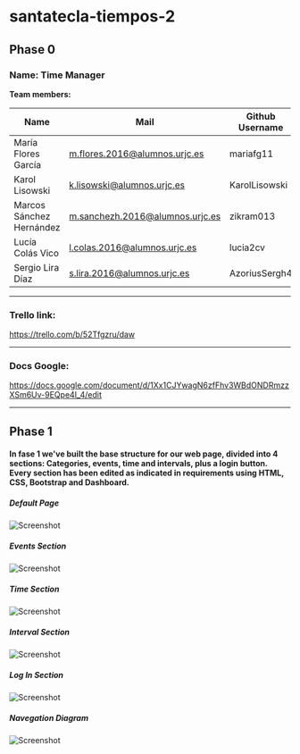 # santatecla-tiempos-2

## Phase 0

### Name: Time Manager

**Team members:**

| Name | Mail | Github Username |
| ---- | ---- | --------------- |
| María Flores García | m.flores.2016@alumnos.urjc.es | mariafg11 |
| Karol Lisowski | k.lisowski@alumnos.urjc.es | KarolLisowski |
| Marcos Sánchez Hernández | m.sanchezh.2016@alumnos.urjc.es | zikram013 |
| Lucía Colás Vico | l.colas.2016@alumnos.urjc.es | lucia2cv |
| Sergio Lira Díaz | s.lira.2016@alumnos.urjc.es | AzoriusSergh4 |


---

### Trello link:
https://trello.com/b/52Tfgzru/daw

---

### Docs Google:
https://docs.google.com/document/d/1Xx1CJYwagN6zfFhv3WBdONDRmzzXSm6Uv-9EQpe4I_4/edit

---

## Phase 1

#### In fase 1 we've built the base structure for our web page, divided into 4 sections: Categories, events, time and intervals, plus a login button. Every section has been edited as indicated in requirements using HTML, CSS, Bootstrap and Dashboard. 

##### Default Page
![Screenshot](https://github.com/CodeURJC-DAW-2018-19/santatecla-tiempos-2/blob/master/Screenshots/CapturaCategorias.jpg)

##### Events Section
![Screenshot](CapturaEvento.jpg)

##### Time Section
![Screenshot](CapturaIntervalo.jpg)

##### Interval Section
![Screenshot](CapturaIntervalo1.jpg)

##### Log In Section
![Screenshot](CapturaLogIn.jpg)

##### Navegation Diagram
![Screenshot](Diagrama.PNG.png)
